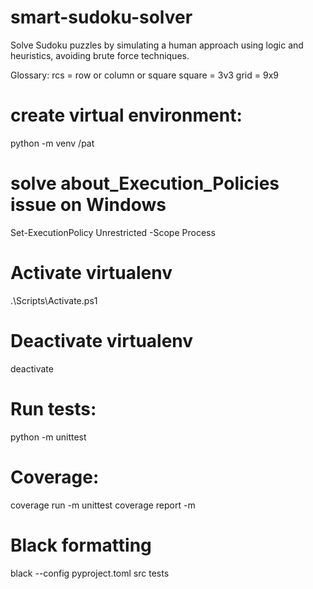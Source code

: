 # smart-sudoku-solver
Solve Sudoku puzzles by simulating a human approach using logic and heuristics, avoiding brute force techniques.

Glossary:
rcs = row or column or square
square = 3v3
grid = 9x9

# create virtual environment:
python -m venv /pat

# solve about_Execution_Policies issue on Windows
Set-ExecutionPolicy Unrestricted -Scope Process

# Activate virtualenv
.\Scripts\Activate.ps1

# Deactivate virtualenv
deactivate

# Run tests:
python -m unittest

# Coverage:
coverage run -m unittest
coverage report -m

# Black formatting
black --config pyproject.toml src tests